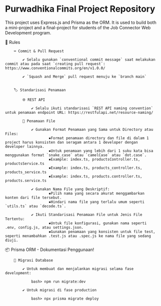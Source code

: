 # Purwadhika Final Project Repository

This project uses Express.js and Prisma as the ORM. It is used to build both a mini-project and a final-project for students of the Job Connector Web Development program.

📃 Rules

        ⌨️ Commit & Pull Request

            ✔️ Selalu gunakan `conventional commit message` saat melakukan commit atau pada saat `creating pull request`: https://www.conventionalcommits.org/en/v1.0.0/

            ✔️ `Squash and Merge` pull request menuju ke `branch main`


        🏷️ Standarisasi Penamaan

            🌐 REST API

                ✔️ Selalu ikuti standarisasi `REST API naming convention` untuk penamaan endpoint URL: https://restfulapi.net/resource-naming/

            📂 Penamaan File

                ✔️ Gunakan Format Penamaan yang Sama untuk Directory atau Files:
                        ▪️Format penamaan directory dan file di dalam 1 project harus konsisten dan seragam antara 1 developer dengan developer lainnya.
                        ▪️Untuk penamaan yang lebih dari 1 suku kata bisa menggunakan format `snake_case` atau `camelCase` atau `dot.case`.
                        ▪️Example: index.ts, productsController.ts, productsService.ts
                        ▪️Example: index.ts, products_controller.ts, products_service.ts
                        ▪️Example: index.ts, products.controller.ts, products.service.ts

                ✔️ Gunakan Nama File yang Deskriptif:
                        ▪️Pilih nama yang secara akurat menggambarkan konten dari file tersebut.
                        ▪️Hindari nama file yang terlalu umum seperti `utils.ts` atau `decode.ts`.

                ✔️ Ikuti Standarisasi Penamaan File untuk Jenis File Tertentu:
                        ▪️Untuk file konfigurasi, gunakan nama seperti .env, config.js, atau settings.json.
                        ▪️Gunakan penamaan yang konsisten untuk file test, seperti menambahkan .test.js atau .spec.js ke nama file yang sedang diuji.

<!--  -->
<!--  -->
<!--  -->

📦 Prisma ORM - Dokumentasi Penggunaan!

        🔧 Migrasi Database

            ✔️ Untuk membuat dan menjalankan migrasi selama fase development:

                bash> npm run migrate:dev

            ✔️ Untuk migrasi di fase production

                bash> npx prisma migrate deploy
